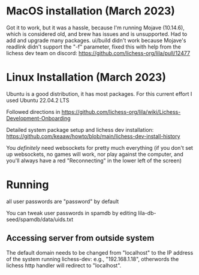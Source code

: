 # MacOS installation (March 2023)
Got it to work, but it was a hassle, because I'm running Mojave (10.14.6), which is considered old, and brew has issues and is unsupported.  Had to add and 
upgrade many packages.    ui/build didn't work because Mojave's readlink didn't support the "-f" parameter, fixed this with help from the lichess dev 
team on discord: https://github.com/lichess-org/lila/pull/12477

# Linux Installation (March 2023)
Ubuntu is a good distribution, it has most packages.  For this current effort I used Ubuntu 22.04.2 LTS

Followed directions in https://github.com/lichess-org/lila/wiki/Lichess-Development-Onboarding

Detailed system package setup and lichess dev installation: https://github.com/keaaw/howto/blob/main/lichess-dev-install-history

You *definitely* need websockets for pretty much everything (if you don't set up websockets, no games will work, nor play against the computer, 
and you'll always have a red "Reconnecting" in the lower left of the screen)

# Running
all user passwords are "password" by default

You can tweak user passwords in spamdb by editing lila-db-seed/spamdb/data/uids.txt

## Accessing server from outside system
The default domain needs to be changed from "localhost" to the IP address of the system running lichess-dev: e.g., "192.168.1.18", otherwords the lichess http handler will redirect to "localhost".



